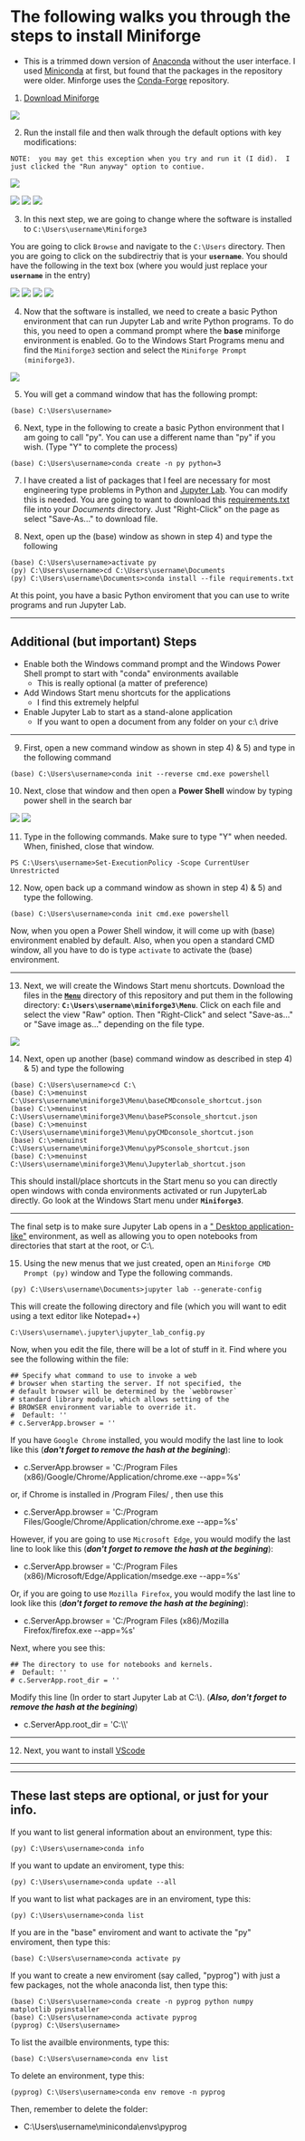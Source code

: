 # The following walks you through the steps to install Miniforge
 * This is a trimmed down version of [Anaconda](https://anaconda.org/) without the user interface.  I used [Miniconda](https://docs.conda.io/en/latest/miniconda.html) at first, but found that the packages in the repository were older.  Minforge uses the [Conda-Forge](https://conda-forge.org/) repository.

1) [Download Miniforge](https://github.com/conda-forge/miniforge)

![](/images/MiniforgeInstall_A.png)

2) Run the install file and then walk through the default options with key modifications:

`NOTE:  you may get this exception when you try and run it (I did).  I just clicked the "Run anyway" option to contiue.`

![](/images/MiniforgeInstall_B.png)

![](/images/MiniforgeInstall_C.png)
![](/images/MiniforgeInstall_D.png)
![](/images/MiniforgeInstall_E.png)

3) In this next step, we are going to change where the software is installed to  `C:\Users\username\Miniforge3`

  You are going to click `Browse` and navigate to the `C:\Users` directory.  Then you are going to click on the subdirectriy that is your __`username`__. You should have the following in the text box (where you would just replace your __`username`__ in the entry)

![](/images/MiniforgeInstall_F.png)
![](/images/MiniforgeInstall_G.png)
![](/images/MiniforgeInstall_H.png)
![](/images/MiniforgeInstall_I.png)

4) Now that the software is installed, we need to create a basic Python environment that can run Jupyter Lab and write Python programs.  To do this, you need to open a command prompt where the **base** miniforge environment is enabled.  Go to the Windows Start Programs menu and find the `Miniforge3` section and select the `Miniforge Prompt (miniforge3)`.

![](/images/MiniforgeInstall_J.png)

5) You will get a command window that has the following prompt:

```
(base) C:\Users\username>
```

6) Next, type in the following to create a basic Python environment that I am going to call "py".  You can use a different name than "py" if you wish.  (Type "Y" to complete the process)
```
(base) C:\Users\username>conda create -n py python=3
```

7) I have created a list of packages that I feel are necessary for most engineering type problems in Python and [Jupyter Lab](https://jupyter.org/).  You can modify this is needed.  You are going to want to download this [requirements.txt](https://raw.githubusercontent.com/tclupper/PythonInstallGuide/master/requirements.txt) file into your *Documents* directory.  Just "Right-Click" on the page as select "Save-As..." to download file.

8) Next, open up the (base) window as shown in step 4) and type the following
```
(base) C:\Users\username>activate py
(py) C:\Users\username>cd C:\Users\username\Documents
(py) C:\Users\username\Documents>conda install --file requirements.txt
```
At this point, you have a basic Python enviroment that you can use to write programs and run Jupyter Lab.

---
## Additional (but important) Steps
* Enable both the Windows command prompt and the Windows Power Shell prompt to start with "conda" environments available
  * This is really optional (a matter of preference)
* Add Windows Start menu shortcuts for the applications
  * I find this extremely helpful
* Enable Jupyter Lab to start as a stand-alone application
  * If you want to open a document from any folder on your c:\ drive
---

9) First, open a new command window as shown in step 4) & 5) and type in the following command
```
(base) C:\Users\username>conda init --reverse cmd.exe powershell
```
10) Next, close that window and then open a __Power Shell__ window by typing power shell in the search bar

![](/images/CondaInit_A.png)
![](/images/CondaInit_B.png)

11) Type in the following commands.  Make sure to type "Y" when needed.  When, finished, close that window.
```
PS C:\Users\username>Set-ExecutionPolicy -Scope CurrentUser Unrestricted
```
12) Now, open back up a command window as shown in step 4) & 5) and type the following.
```
(base) C:\Users\username>conda init cmd.exe powershell
```
Now, when you open a Power Shell window, it will come up with (base) environment enabled by default.  Also, when you open a standard CMD window, all you have to do is type `activate` to activate the (base) environment.

---
13) Next, we will create the Windows Start menu shortcuts. Download the files in the [__`Menu`__](https://github.com/tclupper/PythonInstallGuide/tree/master/menu) directory of this repository and put them in the following directory:
__`C:\Users\username\miniforge3\Menu`__. Click on each file and select the view "Raw" option.  Then "Right-Click" and select "Save-as..." or "Save image as..." depending on the file type.

![](/images/MenuDirectroy.png)

14) Next, open up another (base) command window as described in step 4) & 5) and type the following
```
(base) C:\Users\username>cd C:\
(base) C:\>menuinst C:\Users\username\miniforge3\Menu\baseCMDconsole_shortcut.json
(base) C:\>menuinst C:\Users\username\miniforge3\Menu\basePSconsole_shortcut.json
(base) C:\>menuinst C:\Users\username\miniforge3\Menu\pyCMDconsole_shortcut.json
(base) C:\>menuinst C:\Users\username\miniforge3\Menu\pyPSconsole_shortcut.json
(base) C:\>menuinst C:\Users\username\miniforge3\Menu\Jupyterlab_shortcut.json
```
This should install/place shortcuts in the Start menu so you can directly open windows with conda environments activated or run JupyterLab directly.  Go look at the Windows Start menu under __`Miniforge3`__.

---

The final setp is to make sure Jupyter Lab opens in a [" Desktop application-like"](http://christopherroach.com/articles/jupyterlab-desktop-app/) environment, as well as allowing you to open notebooks from directories that start at the root, or C:\\.

15) Using the new menus that we just created, open an `Miniforge CMD Prompt (py)` window and Type the following commands.

```
(py) C:\Users\username\Documents>jupyter lab --generate-config
```

This will create the following directory and file (which you will want to edit using a text editor like Notepad++)

`C:\Users\username\.jupyter\jupyter_lab_config.py`

Now, when you edit the file, there will be a lot of stuff in it. Find where you see the following within the file:
```
## Specify what command to use to invoke a web
# browser when starting the server. If not specified, the
# default browser will be determined by the `webbrowser`
# standard library module, which allows setting of the
# BROWSER environment variable to override it.
#  Default: ''
# c.ServerApp.browser = ''
```
If you have `Google Chrome` installed, you would modify the last line to look like this (*__don't forget to remove the hash at the begining__*):
* c.ServerApp.browser = 'C:/Program Files (x86)/Google/Chrome/Application/chrome.exe --app=%s'

or, if Chrome is installed in /Program Files/ , then use this
* c.ServerApp.browser = 'C:/Program Files/Google/Chrome/Application/chrome.exe --app=%s'

However, if you are going to use `Microsoft Edge`, you would modify the last line to look like this (*__don't forget to remove the hash at the begining__*):
* c.ServerApp.browser = 'C:/Program Files (x86)/Microsoft/Edge/Application/msedge.exe --app=%s'

Or, if you are going to use `Mozilla Firefox`, you would modify the last line to look like this (*__don't forget to remove the hash at the begining__*):
* c.ServerApp.browser = 'C:/Program Files (x86)/Mozilla Firefox/firefox.exe --app=%s'


Next, where you see this:
```
## The directory to use for notebooks and kernels.
#  Default: ''
# c.ServerApp.root_dir = ''
```
Modify this line (In order to start Jupyter Lab at C:\\). (*__Also, don't forget to remove the hash at the begining__*)
* c.ServerApp.root_dir = 'C:\\\\'
---

12) Next, you want to install [VScode](VScode.md)

---
---

## These last steps are optional, or just for your info.

If you want to list general information about an environment, type this:
```
(py) C:\Users\username>conda info
```

If you want to update an enviroment, type this:
```
(py) C:\Users\username>conda update --all
```

If you want to list what packages are in an enviroment, type this:
```
(py) C:\Users\username>conda list
```

If you are in the "base" enviroment and want to activate the "py" enviroment, then type this: 
```
(base) C:\Users\username>conda activate py
```

If you want to create a new enviroment (say called, "pyprog") with just a few packages, not the whole anaconda list, then type this:
```
(base) C:\Users\username>conda create -n pyprog python numpy matplotlib pyinstaller
(base) C:\Users\username>conda activate pyprog
(pyprog) C:\Users\username>
```

To list the availble environments, type this:
```
(base) C:\Users\username>conda env list
```

To delete an environment, type this:
```
(pyprog) C:\Users\username>conda env remove -n pyprog
```
Then, remember to delete the folder:
* C:\Users\username\miniconda\envs\pyprog
